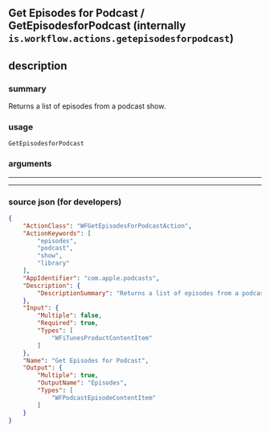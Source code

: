 
## Get Episodes for Podcast / GetEpisodesforPodcast (internally `is.workflow.actions.getepisodesforpodcast`)


## description

### summary

Returns a list of episodes from a podcast show.


### usage
```
GetEpisodesforPodcast 
```

### arguments

---



---

### source json (for developers)

```json
{
	"ActionClass": "WFGetEpisodesForPodcastAction",
	"ActionKeywords": [
		"episodes",
		"podcast",
		"show",
		"library"
	],
	"AppIdentifier": "com.apple.podcasts",
	"Description": {
		"DescriptionSummary": "Returns a list of episodes from a podcast show."
	},
	"Input": {
		"Multiple": false,
		"Required": true,
		"Types": [
			"WFiTunesProductContentItem"
		]
	},
	"Name": "Get Episodes for Podcast",
	"Output": {
		"Multiple": true,
		"OutputName": "Episodes",
		"Types": [
			"WFPodcastEpisodeContentItem"
		]
	}
}
```
